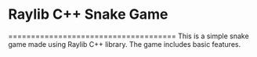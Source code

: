 # Raylib C++ Snake Game

=====================================
This is a simple snake game made using Raylib
C++ library. The game includes basic features.
